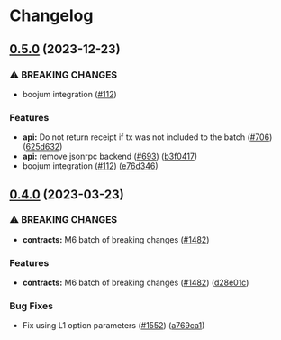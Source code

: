 # Changelog

## [0.5.0](https://github.com/matter-labs/zksync-era/compare/zksync-rs-v0.4.0...zksync-rs-v0.5.0) (2023-12-23)


### ⚠ BREAKING CHANGES

* boojum integration ([#112](https://github.com/matter-labs/zksync-era/issues/112))

### Features

* **api:** Do not return receipt if tx was not included to the batch ([#706](https://github.com/matter-labs/zksync-era/issues/706)) ([625d632](https://github.com/matter-labs/zksync-era/commit/625d632934ac63ad7479de50d65f83e6f144c7dd))
* **api:** remove jsonrpc backend ([#693](https://github.com/matter-labs/zksync-era/issues/693)) ([b3f0417](https://github.com/matter-labs/zksync-era/commit/b3f0417fd4512f98d7e579eb5b3b03c7f4b92e18))
* boojum integration ([#112](https://github.com/matter-labs/zksync-era/issues/112)) ([e76d346](https://github.com/matter-labs/zksync-era/commit/e76d346d02ded771dea380aa8240da32119d7198))

## [0.4.0](https://github.com/matter-labs/zksync-2-dev/compare/zksync-v0.3.0...zksync-v0.4.0) (2023-03-23)


### ⚠ BREAKING CHANGES

* **contracts:** M6 batch of breaking changes ([#1482](https://github.com/matter-labs/zksync-2-dev/issues/1482))

### Features

* **contracts:** M6 batch of breaking changes ([#1482](https://github.com/matter-labs/zksync-2-dev/issues/1482)) ([d28e01c](https://github.com/matter-labs/zksync-2-dev/commit/d28e01ce0fbf0129c2cbba877efe65da7f7ed367))


### Bug Fixes

* Fix using L1 option parameters  ([#1552](https://github.com/matter-labs/zksync-2-dev/issues/1552)) ([a769ca1](https://github.com/matter-labs/zksync-2-dev/commit/a769ca1cfd638b796ff99d30dc2530c2abae6074))
